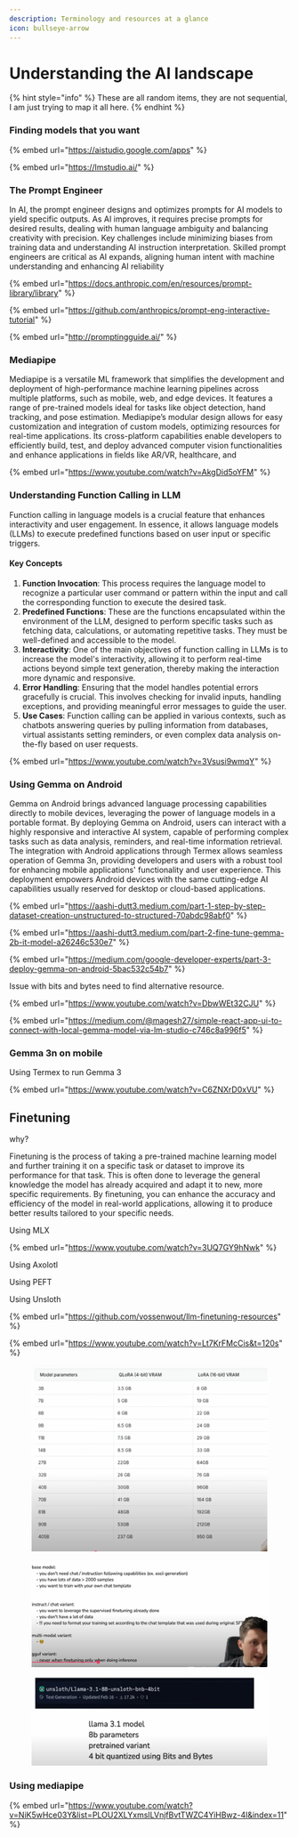 ```yaml
---
description: Terminology and resources at a glance
icon: bullseye-arrow
---
```


# Understanding the AI landscape

{% hint style="info" %}
These are all random items, they are not sequential, I am just trying to map it all here.
{% endhint %}

### Finding models that you want

{% embed url="https://aistudio.google.com/apps" %}

{% embed url="https://lmstudio.ai/" %}

### The Prompt Engineer

In AI, the prompt engineer designs and optimizes prompts for AI models to yield specific outputs. As AI improves, it requires precise prompts for desired results, dealing with human language ambiguity and balancing creativity with precision. Key challenges include minimizing biases from training data and understanding AI instruction interpretation. Skilled prompt engineers are critical as AI expands, aligning human intent with machine understanding and enhancing AI reliability

{% embed url="https://docs.anthropic.com/en/resources/prompt-library/library" %}

{% embed url="https://github.com/anthropics/prompt-eng-interactive-tutorial" %}

{% embed url="http://promptingguide.ai/" %}

### Mediapipe

Mediapipe is a versatile ML framework that simplifies the development and deployment of high-performance machine learning pipelines across multiple platforms, such as mobile, web, and edge devices. It features a range of pre-trained models ideal for tasks like object detection, hand tracking, and pose estimation. Mediapipe’s modular design allows for easy customization and integration of custom models, optimizing resources for real-time applications. Its cross-platform capabilities enable developers to efficiently build, test, and deploy advanced computer vision functionalities and enhance applications in fields like AR/VR, healthcare, and

{% embed url="https://www.youtube.com/watch?v=AkgDid5oYFM" %}



### Understanding Function Calling in LLM

Function calling in language models is a crucial feature that enhances interactivity and user engagement. In essence, it allows language models (LLMs) to execute predefined functions based on user input or specific triggers.

#### Key Concepts

1. **Function Invocation**: This process requires the language model to recognize a particular user command or pattern within the input and call the corresponding function to execute the desired task.
2. **Predefined Functions**: These are the functions encapsulated within the environment of the LLM, designed to perform specific tasks such as fetching data, calculations, or automating repetitive tasks. They must be well-defined and accessible to the model.
3. **Interactivity**: One of the main objectives of function calling in LLMs is to increase the model's interactivity, allowing it to perform real-time actions beyond simple text generation, thereby making the interaction more dynamic and responsive.
4. **Error Handling**: Ensuring that the model handles potential errors gracefully is crucial. This involves checking for invalid inputs, handling exceptions, and providing meaningful error messages to guide the user.
5. **Use Cases**: Function calling can be applied in various contexts, such as chatbots answering queries by pulling information from databases, virtual assistants setting reminders, or even complex data analysis on-the-fly based on user requests.

{% embed url="https://www.youtube.com/watch?v=3Vsusi9wmqY" %}

### Using Gemma on Android

Gemma on Android brings advanced language processing capabilities directly to mobile devices, leveraging the power of language models in a portable format. By deploying Gemma on Android, users can interact with a highly responsive and interactive AI system, capable of performing complex tasks such as data analysis, reminders, and real-time information retrieval. The integration with Android applications through Termex allows seamless operation of Gemma 3n, providing developers and users with a robust tool for enhancing mobile applications' functionality and user experience. This deployment empowers Android devices with the same cutting-edge AI capabilities usually reserved for desktop or cloud-based applications.

{% embed url="https://aashi-dutt3.medium.com/part-1-step-by-step-dataset-creation-unstructured-to-structured-70abdc98abf0" %}

{% embed url="https://aashi-dutt3.medium.com/part-2-fine-tune-gemma-2b-it-model-a26246c530e7" %}

{% embed url="https://medium.com/google-developer-experts/part-3-deploy-gemma-on-android-5bac532c54b7" %}

Issue with bits and bytes need to find alternative resource.

{% embed url="https://www.youtube.com/watch?v=DbwWEt32CJU" %}

{% embed url="https://medium.com/@magesh27/simple-react-app-ui-to-connect-with-local-gemma-model-via-lm-studio-c746c8a996f5" %}



### Gemma 3n on mobile

Using Termex to run Gemma 3

{% embed url="https://www.youtube.com/watch?v=C6ZNXrD0xVU" %}

## Finetuning

why?

Finetuning is the process of taking a pre-trained machine learning model and further training it on a specific task or dataset to improve its performance for that task. This is often done to leverage the general knowledge the model has already acquired and adapt it to new, more specific requirements. By finetuning, you can enhance the accuracy and efficiency of the model in real-world applications, allowing it to produce better results tailored to your specific needs.

Using MLX

{% embed url="https://www.youtube.com/watch?v=3UQ7GY9hNwk" %}

Using Axolotl

Using PEFT



Using Unsloth

{% embed url="https://github.com/vossenwout/llm-finetuning-resources" %}

{% embed url="https://www.youtube.com/watch?v=Lt7KrFMcCis&t=120s" %}

<figure><img src="../.gitbook/assets/image.png" alt=""><figcaption></figcaption></figure>

<figure><img src="../.gitbook/assets/image (1).png" alt=""><figcaption></figcaption></figure>

<figure><img src="../.gitbook/assets/image (2).png" alt=""><figcaption></figcaption></figure>

### Using mediapipe

{% embed url="https://www.youtube.com/watch?v=NiK5wHce03Y&list=PLOU2XLYxmsILVnjfBvtTWZC4YiHBwz-4l&index=11" %}



